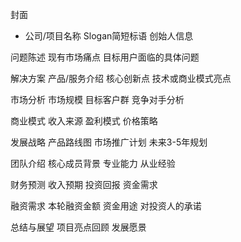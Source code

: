 封面
- 公司/项目名称
Slogan简短标语
创始人信息

问题陈述
现有市场痛点
目标用户面临的具体问题

解决方案
产品/服务介绍
核心创新点
技术或商业模式亮点

市场分析
市场规模
目标客户群
竞争对手分析

商业模式
收入来源
盈利模式
价格策略

发展战略
产品路线图
市场推广计划
未来3-5年规划

团队介绍
核心成员背景
专业能力
从业经验

财务预测
收入预期
投资回报
资金需求

融资需求
本轮融资金额
资金用途
对投资人的承诺

总结与展望
项目亮点回顾
发展愿景
